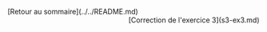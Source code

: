 <p style="text-align:left;">
    [Retour au sommaire](../../README.md)
    <span style="float:right;">
        [Correction de l'exercice 3](s3-ex3.md)
    </span>
</p>
